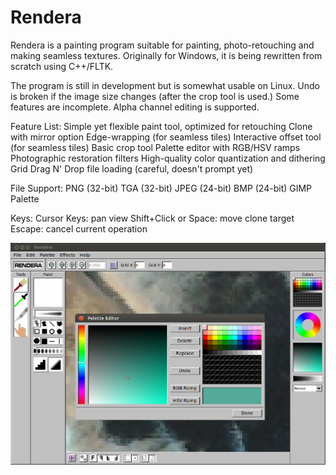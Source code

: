 Rendera
=======

Rendera is a painting program suitable for painting, photo-retouching and making seamless textures. Originally for Windows, it is being rewritten from scratch using C++/FLTK.

The program is still in development but is somewhat usable on Linux. Undo is broken if the image size changes (after the crop tool is used.) Some features are incomplete. Alpha channel editing is supported.

Feature List:
Simple yet flexible paint tool, optimized for retouching
Clone with mirror option
Edge-wrapping (for seamless tiles)
Interactive offset tool (for seamless tiles)
Basic crop tool
Palette editor with RGB/HSV ramps
Photographic restoration filters
High-quality color quantization and dithering
Grid
Drag N' Drop file loading (careful, doesn't prompt yet)

File Support:
PNG (32-bit)
TGA (32-bit)
JPEG (24-bit)
BMP (24-bit)
GIMP Palette

Keys:
Cursor Keys: pan view
Shift+Click or Space: move clone target
Escape: cancel current operation

![Screenshot](/screenshots/screenshot.png "Screenshot")

